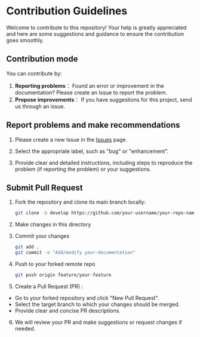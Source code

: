 # Contribution Guidelines

Welcome to contribute to this repository! Your help is greatly appreciated and here are some suggestions and guidance to ensure the contribution goes smoothly.

## Contribution mode

You can contribute by:

1. **Reporting problems**： Found an error or improvement in the documentation? Please create an Issue to report the problem.
2. **Propose improvements**： If you have suggestions for this project, send us through an issue.

## Report problems and make recommendations

1. Please create a new Issue in the [Issues](https://github.com/TSGU-OSC/contribution_evaluation/issues) page.

2. Select the appropriate label, such as "bug" or "enhancement".

3. Provide clear and detailed instructions, including steps to reproduce the problem (if reporting the problem) or your suggestions.

## Submit Pull Request

1. Fork the repository and clone its main branch locally:

    ```bash
   git clone -b develop https://github.com/your-username/your-repo-name.git
   ```
   
2. Make changes in this directory
   
4. Commit your changes
    ```bash
    git add .
    git commit -m "Add/modify your-documentation"
    ```
    
5. Push to your forked remote repo
    ```bash
    git push origin feature/your-feature
    ```
    
6. Create a Pull Request (PR) :

- Go to your forked repository and click "New Pull Request".
- Select the target branch to which your changes should be merged.
- Provide clear and concise PR descriptions.

6. We will review your PR and make suggestions or request changes if needed.